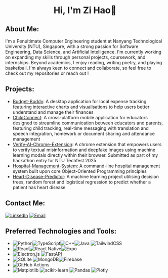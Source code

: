 <h1 align="center">Hi, I'm Zi Hao👋</h1>

## About Me:
I'm a Penultimate Computer Engineering student at Nanyang Technological University (NTU), Singapore, with a strong passion for Software Engineering, Data Science, and Artificial Intelligence. I'm currently working on expanding my skills through personal projects, coursework, and internships. Beyond academics, I enjoy reading, writing poetry, and playing basketball. I'm always keen to connect and collaborate, so feel free to check out my repositories or reach out !


## Projects:
- [Budget-Buddy](https://github.com/27July/budget-buddy): A desktop application for local expense tracking featuring interactive charts and visualisations to help users better understand and manage their finances
- [ChildConnect](https://github.com/27July/ChildConnect): A cross-platform mobile application for educators designed to streamline communication between educators and parents, featuring child tracking, real-time messaging with translation and speech integration, homework or document sharing and attendance management 
- [Verify-AI-Chrome-Extension](https://github.com/27July/Verify-AI-Chrome-Extension): A chrome extension that empowers users to verify textual misinformation and deepfake images using machine learning modals directly within their browser. Submitted as part of my hackathon entry for NTU Techfest 2025
- [Hospital-Management-System](https://github.com/27July/SC2002-Hospital-Management-System): A command-line hospital management system built upon core Object-Oriented Programming principles
- [Heart-Disease-Predictor](https://github.com/27July/SC1015-Heart-Disease-Predictor): A machine learning project utilising decision trees, random forest and logistical regression to predict whether a patient has heart disease

## Contact Me:
[![LinkedIn](https://img.shields.io/badge/LinkedIn-%230077B5.svg?logo=linkedin&logoColor=white)](https://www.linkedin.com/in/wee-zi-hao) 
[![Email](https://img.shields.io/badge/Email-D14836?logo=gmail&logoColor=white)](mailto:weezihao@gmail.com)

## Preferred Technologies and Tools:
- ![Python](https://img.shields.io/badge/python-3670A0?style=plastic&logo=python&logoColor=ffdd54)![TypeScript](https://img.shields.io/badge/typescript-%23007ACC.svg?style=plastic&logo=typescript&logoColor=white)![C++](https://img.shields.io/badge/c++-%2300599C.svg?style=plastic&logo=c%2B%2B&logoColor=white)![Java](https://img.shields.io/badge/java-%23ED8B00.svg?style=plastic&logo=openjdk&logoColor=white) ![TailwindCSS](https://img.shields.io/badge/tailwindcss-%2338B2AC.svg?style=plastic&logo=tailwind-css&logoColor=white)
- ![React](https://img.shields.io/badge/react-%2320232a.svg?style=plastic&logo=react&logoColor=%2361DAFB)![React Native](https://img.shields.io/badge/react_native-%2320232a.svg?style=plastic&logo=react&logoColor=%2361DAFB)![Expo](https://img.shields.io/badge/expo-1C1E24?style=plastic&logo=expo&logoColor=#D04A37)
- ![Electron.js](https://img.shields.io/badge/Electron-191970?style=plastic&logo=Electron&logoColor=white) ![FastAPI](https://img.shields.io/badge/FastAPI-005571?style=plastic&logo=fastapi)
- ![SQLite](https://img.shields.io/badge/sqlite-%2307405e.svg?style=plastic&logo=sqlite&logoColor=white) ![MongoDB](https://img.shields.io/badge/MongoDB-%234ea94b.svg?style=plastic&logo=mongodb&logoColor=white)![Firebase](https://img.shields.io/badge/Firebase-FFCA28?style=plastic&logo=firebase&logoColor=black)
- ![GitHub Actions](https://img.shields.io/badge/github%20actions-%232671E5.svg?style=plastic&logo=githubactions&logoColor=white)
- ![Matplotlib](https://img.shields.io/badge/Matplotlib-%23ffffff.svg?style=plastic&logo=Matplotlib&logoColor=black) ![scikit-learn](https://img.shields.io/badge/scikit--learn-%23F7931E.svg?style=plastic&logo=scikit-learn&logoColor=white) ![Pandas](https://img.shields.io/badge/pandas-%23150458.svg?style=plastic&logo=pandas&logoColor=white) ![Plotly](https://img.shields.io/badge/Plotly-%233F4F75.svg?style=plastic&logo=plotly&logoColor=white) 
